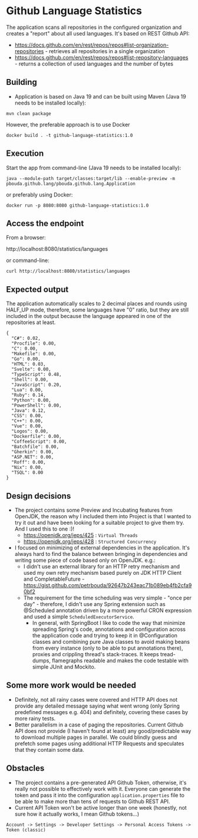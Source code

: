 # Github Language Statistics

The application scans all repositories in the configured organization and creates a "report" about all used languages.
It's based on REST Github API: 

- https://docs.github.com/en/rest/repos/repos#list-organization-repositories - retrieves all repositories in a single organization
- https://docs.github.com/en/rest/repos/repos#list-repository-languages - returns a collection of used languages and the number of bytes

## Building

- Application is based on Java 19 and can be built using Maven (Java 19 needs to be installed locally):

```
mvn clean package
```

However, the preferable approach is to use Docker 

```
docker build . -t github-language-statistics:1.0
```

## Execution

Start the app from command-line (Java 19 needs to be installed locally):

```
java --module-path target/classes:target/lib --enable-preview -m pbouda.github.lang/pbouda.github.lang.Application
```

or preferably using Docker:

```
docker run -p 8080:8080 github-language-statistics:1.0
```

## Access the endpoint 

From a browser:

http://localhost:8080/statistics/languages

or command-line:

```
curl http://localhost:8080/statistics/languages
```

## Expected output

The application automatically scales to 2 decimal places and rounds using HALF_UP mode, therefore, some languages have "0" ratio,
but they are still included in the output because the language appeared in one of the repositories at least.

```
{
  "C#": 0.02,
  "Procfile": 0.00,
  "C": 0.00,
  "Makefile": 0.00,
  "Go": 0.00,
  "HTML": 0.03,
  "Svelte": 0.00,
  "TypeScript": 0.48,
  "Shell": 0.00,
  "JavaScript": 0.20,
  "Lua": 0.00,
  "Ruby": 0.14,
  "Python": 0.00,
  "PowerShell": 0.00,
  "Java": 0.12,
  "CSS": 0.00,
  "C++": 0.00,
  "Vue": 0.00,
  "Logos": 0.00,
  "Dockerfile": 0.00,
  "CoffeeScript": 0.00,
  "Batchfile": 0.00,
  "Gherkin": 0.00,
  "ASP.NET": 0.00,
  "Roff": 0.00,
  "Nix": 0.00,
  "TSQL": 0.00
}
```

## Design decisions

- The project contains some Preview and Incubating features from OpenJDK, the reason why I included them into Project is that 
I wanted to try it out and have been looking for a suitable project to give them try. And I used this to one :)! 
  - https://openjdk.org/jeps/425 : `Virtual Threads`
  - https://openjdk.org/jeps/428 : `Structured Concurrency`
- I focused on minimizing of external dependencies in the application. It's always hard to find the balance between bringing in 
dependencies and writing some piece of code based only on OpenJDK. e.g.:
  - I didn't use an external library for an HTTP retry mechanism and used my own retry mechanism based purely on JDK HTTP Client 
  and CompletableFuture - https://gist.github.com/petrbouda/92647b243eac71b089eb4fb2cfa90bf2
  - The requirement for the time scheduling was very simple - "once per day" - therefore, I didn't use any Spring extension 
  such as @Scheduled annotation driven by a more powerful CRON expression and used a simple `ScheduledExecutorService`.
    - In general, with SpringBoot I like to code the way that minimize spreading Spring's code, annotations and configuration across
    the application code and trying to keep it in @Configuration classes and combining pure Java classes to avoid making beans from every 
    instance (only to be able to put annotations there), proxies and crippling thread's stack-traces. 
    It keeps tread-dumps, flamegraphs readable and makes the code testable with simple JUnit and Mockito.

## Some more work would be needed

- Definitely, not all rainy cases were covered and HTTP API does not provide any detailed message saying what went wrong
(only Spring predefined messages e.g. 404) and definitely, covering these cases by more rainy tests.
- Better parallelism in a case of paging the repositories. Current Github API does not provide (I haven't found at least) 
any good/predictable way to download multiple pages in parallel. We could blindly guess and prefetch some pages using additional 
HTTP Requests and speculates that they contain some data.

## Obstacles

- The project contains a pre-generated API Github Token, otherwise, it's really not possible to effectively work with it. 
Everyone can generate the token and pass it into the configuration `application.properties` file to be able to make more 
than tens of requests to Github REST API.
- Current API Token won't be active longer than one week (honestly, not sure how it actually works, I mean Github tokens...)

```
Account -> Settings -> Developer Settings -> Personal Access Tokens -> Token (classic)
```